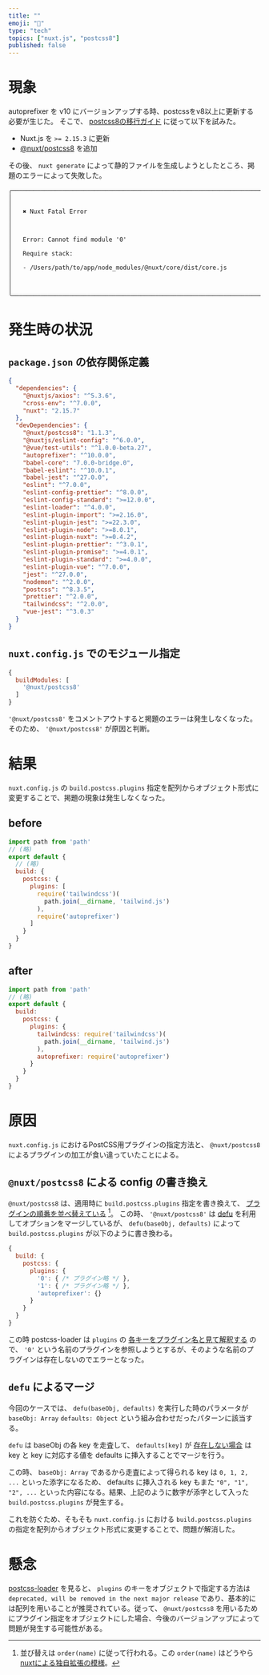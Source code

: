 ```yaml
---
title: ""
emoji: "🍣"
type: "tech"
topics: ["nuxt.js", "postcss8"]
published: false
---
```


# 現象
autoprefixer を v10 にバージョンアップする時、postcssをv8以上に更新する必要が生じた。
そこで、 [postcss8の移行ガイド](https://github.com/postcss/postcss/wiki/PostCSS-8-for-end-users#nuxtjs) に従って以下を試みた。

- Nuxt.js を `>= 2.15.3` に更新
- [@nuxt/postcss8](https://www.npmjs.com/package/@nuxt/postcss8) を追加

その後、 `nuxt generate` によって静的ファイルを生成しようとしたところ、掲題のエラーによって失敗した。

```
╭───────────────────────────────────────────────────────────────────────────────────────────────╮
│                                                                                               │
│   ✖ Nuxt Fatal Error                                                                          │
│                                                                                               │
│   Error: Cannot find module '0'                                                               │
│   Require stack:                                                                              │
│   - /Users/path/to/app/node_modules/@nuxt/core/dist/core.js                                   │
│                                                                                               │
╰───────────────────────────────────────────────────────────────────────────────────────────────╯
```

# 発生時の状況
## `package.json` の依存関係定義
```json
{
  "dependencies": {
    "@nuxtjs/axios": "^5.3.6",
    "cross-env": "^7.0.0",
    "nuxt": "2.15.7"
  },
  "devDependencies": {
    "@nuxt/postcss8": "1.1.3",
    "@nuxtjs/eslint-config": "^6.0.0",
    "@vue/test-utils": "^1.0.0-beta.27",
    "autoprefixer": "^10.0.0",
    "babel-core": "7.0.0-bridge.0",
    "babel-eslint": "^10.0.1",
    "babel-jest": "^27.0.0",
    "eslint": "^7.0.0",
    "eslint-config-prettier": "^8.0.0",
    "eslint-config-standard": ">=12.0.0",
    "eslint-loader": "^4.0.0",
    "eslint-plugin-import": ">=2.16.0",
    "eslint-plugin-jest": ">=22.3.0",
    "eslint-plugin-node": ">=8.0.1",
    "eslint-plugin-nuxt": ">=0.4.2",
    "eslint-plugin-prettier": "^3.0.1",
    "eslint-plugin-promise": ">=4.0.1",
    "eslint-plugin-standard": ">=4.0.0",
    "eslint-plugin-vue": "^7.0.0",
    "jest": "^27.0.0",
    "nodemon": "^2.0.0",
    "postcss": "^8.3.5",
    "prettier": "^2.0.0",
    "tailwindcss": "^2.0.0",
    "vue-jest": "^3.0.3"
  }
}
```

## `nuxt.config.js` でのモジュール指定
```nuxt.config.js
{
  buildModules: [
    '@nuxt/postcss8'
  ]
}
```

`'@nuxt/postcss8'` をコメントアウトすると掲題のエラーは発生しなくなった。
そのため、 `'@nuxt/postcss8'` が原因と判断。

# 結果
`nuxt.config.js` の `build.postcss.plugins` 指定を配列からオブジェクト形式に変更することで、掲題の現象は発生しなくなった。

## before
```nuxt.config.js
import path from 'path'
// (略)
export default {
  // (略)
  build: {
    postcss: {
      plugins: [
        require('tailwindcss')(
          path.join(__dirname, 'tailwind.js')
        ),
        require('autoprefixer')
      ]
    }
  }
}
```

## after
```nuxt.config.js
import path from 'path'
// (略)
export default {
  build:
    postcss: {
      plugins: {
        tailwindcss: require('tailwindcss')(
          path.join(__dirname, 'tailwind.js')
        ),
        autoprefixer: require('autoprefixer')
      }
    }
  }
}
```

# 原因
`nuxt.config.js` におけるPostCSS用プラグインの指定方法と、 `@nuxt/postcss8` によるプラグインの加工が食い違っていたことによる。

## `@nuxt/postcss8` による config の書き換え
`@nuxt/postcss8` は、適用時に `build.postcss.plugins` 指定を書き換えて、 [プラグインの順番を並べ替えている](https://github.com/nuxt/postcss8/blob/eddef10709221cf256ff2a3aa39ebf9462bf9758/src/index.ts#L22-L32) [^1]。
この時、 `'@nuxt/postcss8'` は [defu](https://www.npmjs.com/package/defu) を利用してオプションをマージしているが、 `defu(baseObj, defaults)` によって `build.postcss.plugins` が以下のように書き換わる。

```js
{
  build: {
    postcss: {
      plugins: {
        '0': { /* プラグイン略 */ },
        '1': { /* プラグイン略 */ },
        'autoprefixer': {}
      }
    }
  }
}
```

この時 postcss-loader は `plugins` の [各キーをプラグイン名と見て解釈する](https://github.com/webpack-contrib/postcss-loader#config) ので、 `'0'` という名前のプラグインを参照しようとするが、そのような名前のプラグインは存在しないのでエラーとなった。

[^1]: 並び替えは `order(name)` に従って行われる。この `order(name)` はどうやら [nuxtによる独自拡張の模様](https://github.com/nuxt/nuxt.js/blob/35c6ac411dd6d1d218c56c0d764df2e5f804f975/packages/webpack/src/utils/postcss-v8.js#L142-L148)。

## `defu` によるマージ
今回のケースでは、 `defu(baseObj, defaults)` を実行した時のパラメータが `baseObj: Array` `defaults: Object` という組み合わせだったパターンに該当する。

`defu` は baseObj の各 key を走査して、 `defaults[key]` が [存在しない場合](https://github.com/unjs/defu/blob/c21b1329939a3aeb8e2baeabd3b71a01491db959/src/defu.ts#L34-L36) は key と key に対応する値を defaults に挿入することでマージを行う。

この時、 `baseObj: Array` であるから走査によって得られる key は `0, 1, 2, ...` といった添字になるため、 defaults に挿入される key もまた `"0", "1", "2", ...` といった内容になる。結果、上記のように数字が添字として入った `build.postcss.plugins` が発生する。

これを防ぐため、そもそも `nuxt.config.js` における `build.postcss.plugins` の指定を配列からオブジェクト形式に変更することで、問題が解消した。


# 懸念
[postcss-loader](https://github.com/webpack-contrib/postcss-loader#config) を見ると、 `plugins` のキーをオブジェクトで指定する方法は `deprecated, will be removed in the next major release` であり、基本的には配列を用いることが推奨されている。従って、 `@nuxt/postcss8` を用いるためにプラグイン指定をオブジェクトにした場合、今後のバージョンアップによって問題が発生する可能性がある。

